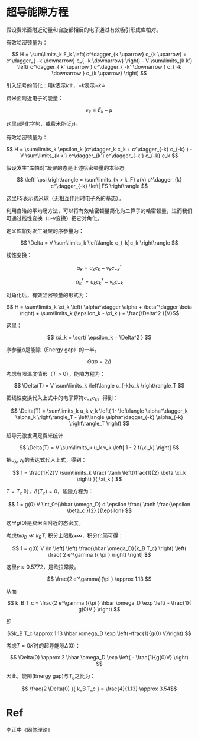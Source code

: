 # 超导能隙方程

假设费米面附近动量和自旋都相反的电子通过有效吸引形成库帕对。

有效哈密顿量为：

$$ H = \sum\limits_k E_k \left( c^\dagger_{k \uparrow} c_{k \uparrow} + c^\dagger_{ -k \downarrow} c_{ -k \downarrow} \right) - V \sum\limits_{k k'} \left( c^\dagger_{ k' \uparrow } c^\dagger_{  -k' \downarrow } c_{ -k \downarrow }   c_{k \uparrow}   \right) $$

引入记号的简化：用$k$表示$k \uparrow$，$-k$表示$-k \downarrow$

费米面附近电子的能量：

$$ \epsilon_k = E_k - \mu  $$

这里$\mu$是化学势，或费米能($E_F$)。

有效哈密顿量为：

$$ H = \sum\limits_k \epsilon_k (c^\dagger_k c_k + c^\dagger_{-k} c_{-k}  ) - V \sum\limits_{k k'} c^\dagger_{k'} c^\dagger_{-k'} c_{-k} c_k $$

假设发生“库帕对”凝聚的态是上述哈密顿量的本征态

$$ \left| \psi \right\rangle = \sum\limits_{k > k_F}  a(k)  c^\dagger_{k} c^\dagger_{-k} \left| FS \right\rangle  $$

这里FS表示费米球（无相互作用时电子系的基态）。

利用自洽的平均场方法，可以将有效哈密顿量简化为二算子的哈密顿量，进而我们可通过线性变换（u-v变换）把它对角化。

定义库帕对发生凝聚的序参量为：

$$ \Delta = V \sum\limits_k \left\langle c_{-k}c_k  \right\rangle  $$

线性变换：

$$ \alpha_k = u_k c_k - v_k c^\dagger_{-k} $$

$$ \alpha^\dagger_k = u_k c^\dagger_k - v_k c_{-k} $$

对角化后，有效哈密顿量的形式为：

$$ H = \sum\limits_k \xi_k \left( \alpha^\dagger \alpha + \beta^\dagger \beta  \right) + \sum\limits_k (\epsilon_k - \xi_k ) + \frac{\Delta^2 }{V}$$

这里：

$$ \xi_k = \sqrt{ \epsilon_k + \Delta^2 } $$

序参量$\Delta$是能隙（Energy gap）的一半。

$$Gap = 2 \Delta$$

考虑有限温度情形（$T > 0$），能隙方程为：

$$ \Delta(T) = V \sum\limits_k \left\langle  c_{-k}c_k \right\rangle_T $$

把线性变换代入上式中的电子算符$c_{-k} c_k$，得到：

$$ \Delta(T) = \sum\limits_k u_k v_k \left( 1- \left\langle \alpha^\dagger_k \alpha_k \right\rangle_T - \left\langle \alpha^\dagger_{-k} \alpha_{-k} \right\rangle_T \right) $$

超导元激发满足费米统计

$$ \Delta(T) = V \sum\limits_k u_k v_k \left[ 1 - 2 f(\xi_k) \right] $$

把$u_k, v_k$的表达式代入上式，得到：

$$ 1 = \frac{1}{2}V \sum\limits_k \frac{ \tanh \left(\frac{1}{2} \beta \xi_k \right)  }{ \xi_k } $$

$T = T_c$ 时，$\Delta(T_c)=0$，能隙方程为：

$$ 1 = g(0) V \int_0^{\hbar \omega_D} d \epsilon \frac{ \tanh \frac{\epsilon \beta_c }{2} }{\epsilon} $$

这里$g(0)$是费米面附近的态密度。

考虑$\hbar \omega_D \ll k_B T$, 积分上限取$+ \infty$，积分化简可得：

$$ 1 = g(0) V \ln \left[  \left(  \frac{\hbar \omega_D}{k_B T_c} \right) \left( \frac{ 2 e^\gamma }{ \pi }  \right) \right] $$

这里$\gamma \approx 0.5772$，是欧拉常数。

$$ \frac{2 e^\gamma}{\pi } \approx 1.13 $$

从而

$$ k_B T_c = \frac{2 e^\gamma }{\pi } \hbar \omega_D \exp \left( - \frac{1}{ g(0)V } \right) $$

即

$$k_B T_c \approx 1.13 \hbar \omega_D \exp \left(-\frac{1}{g(0) V}\right) $$

考虑$T=0 K$时的超导能隙$\Delta(0)$：

$$ \Delta(0) \approx 2 \hbar \omega_D \exp \left( - \frac{1}{g(0)V} \right)  $$

因此，能隙(Energy gap)与$T_c$之比为：

$$ \frac{2 \Delta(0) }{ k_B T_c } = \frac{4}{1.13} \approx 3.54$$

# Ref

李正中《固体理论》
